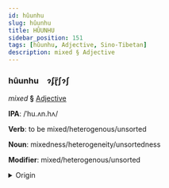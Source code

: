 ```yaml
---
id: hûunhu
slug: hûunhu
title: HÛUNHU
sidebar_position: 151
tags: [hûunhu, Adjective, Sino-Tibetan]
description: mixed § Adjective
---
```


### hûunhu&emsp;<span kind="abugida">ɂʄɽ̃ʃɂʃ</span>

*mixed* **§** [Adjective](../../tags/Adjective)

**IPA**: /ˈhu.ʌn.hʌ/

**Verb**: to be mixed/heterogenous/unsorted

**Noun**: mixedness/heterogeneity/unsortedness

**Modifier**: mixed/heterogenous/unsorted

<details>
    <summary>Origin</summary>
    Mandarin 混合 hùnhé /xu̯ənxɤ/<br/>
    <em>Sino-Tibetan Language Family</em>
</details>